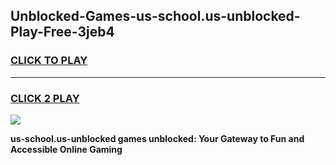 
## Unblocked-Games-us-school.us-unblocked-Play-Free-3jeb4
<h3>
<a href="https://premium76.site?title=us-school.us-unblocked&ref=20M">CLICK TO PLAY</a></h3>
<hr>

<h3>
<a href="https://premium76.site?title=us-school.us-unblocked&ref=20M">CLICK 2 PLAY</a>
  
</h3>

<a href="https://premium76.site?title=us-school.us-unblocked&ref=19M"><img src="https://clearcache.store/games.png"></a>


**us-school.us-unblocked games unblocked: Your Gateway to Fun and Accessible Online Gaming**
